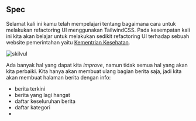 ## Spec

Selamat kali ini kamu telah mempelajari tentang bagaimana cara untuk melakukan refactoring UI menggunakan TailwindCSS. Pada kesempatan kali ini kita akan belajar untuk melakukan sedikit refactoring UI terhadap sebuah website pemerintahan yaitu [Kementrian Kesehatan](https://www.kemkes.go.id/).

![skilvul](https://skilvul-prod-01.s3.ap-southeast-1.amazonaws.com/lesson/full-stack-assignment/tailwindcss-01.png)

Ada banyak hal yang dapat kita *improve*, namun tidak semua hal yang akan kita perbaiki. Kita hanya akan membuat ulang bagian berita saja, jadi kita akan membuat halaman berita dengan info:
- berita terkini
- berita yang lagi hangat
- daftar keseluruhan berita
- daftar kategori
- 